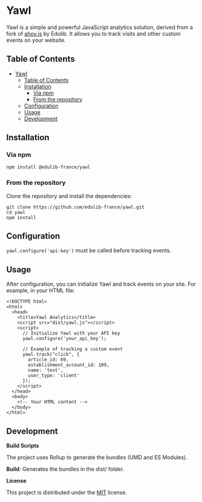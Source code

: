 # Yawl

Yawl is a simple and powerful JavaScript analytics solution, derived from a fork of [ahoy.js](https://github.com/ankane/ahoy.js) by Edulib. It allows you to track visits and other custom events on your website.

## Table of Contents

- [Yawl](#yawl)
  - [Table of Contents](#table-of-contents)
  - [Installation](#installation)
    - [Via npm](#via-npm)
    - [From the repository](#from-the-repository)
  - [Configuration](#configuration)
  - [Usage](#usage)
  - [Development](#development)

## Installation

### Via npm

```bash
npm install @edulib-france/yawl
```

### From the repository

Clone the repository and install the dependencies:

```
git clone https://github.com/edulib-france/yawl.git
cd yawl
npm install
```

## Configuration

`yawl.configure('api-key')` must be called before tracking events.

## Usage

After configuration, you can initialize Yawl and track events on your site. For example, in your HTML file:

```
<!DOCTYPE html>
<html>
  <head>
    <title>Yawl Analytics</title>
    <script src="dist/yawl.js"></script>
    <script>
      // Initialize Yawl with your API key
      yawl.configure('your_api_key');

      // Example of tracking a custom event
      yawl.track("click", {
        article_id: 69,
        establishment_account_id: 109,
        name: 'test',
        user_type: 'client'
      });
    </script>
  </head>
  <body>
    <!-- Your HTML content -->
  </body>
</html>
```

## Development

**Build Scripts**

The project uses Rollup to generate the bundles (UMD and ES Modules).

**Build**:
Generates the bundles in the dist/ folder.

**License**

This project is distributed under the [MIT](LICENSE.txt) license.
